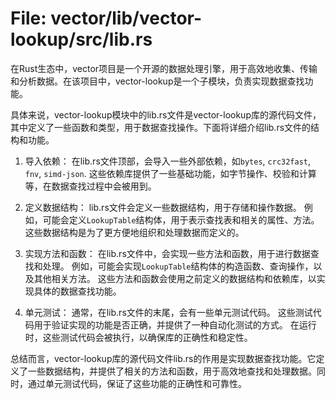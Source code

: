 # File: vector/lib/vector-lookup/src/lib.rs

在Rust生态中，vector项目是一个开源的数据处理引擎，用于高效地收集、传输和分析数据。在该项目中，vector-lookup是一个子模块，负责实现数据查找功能。

具体来说，vector-lookup模块中的lib.rs文件是vector-lookup库的源代码文件，其中定义了一些函数和类型，用于数据查找操作。下面将详细介绍lib.rs文件的结构和功能。

1. 导入依赖：
   在lib.rs文件顶部，会导入一些外部依赖，如`bytes`, `crc32fast`, `fnv`, `simd-json`.
   这些依赖库提供了一些基础功能，如字节操作、校验和计算等，在数据查找过程中会被用到。

2. 定义数据结构：
   lib.rs文件会定义一些数据结构，用于存储和操作数据。
   例如，可能会定义`LookupTable`结构体，用于表示查找表和相关的属性、方法。
   这些数据结构是为了更方便地组织和处理数据而定义的。

3. 实现方法和函数：
   在lib.rs文件中，会实现一些方法和函数，用于进行数据查找和处理。
   例如，可能会实现`LookupTable`结构体的构造函数、查询操作，以及其他相关方法。
   这些方法和函数会使用之前定义的数据结构和依赖库，以实现具体的数据查找功能。

4. 单元测试：
   通常，在lib.rs文件的末尾，会有一些单元测试代码。
   这些测试代码用于验证实现的功能是否正确，并提供了一种自动化测试的方式。
   在运行时，这些测试代码会被执行，以确保库的正确性和稳定性。

总结而言，vector-lookup库的源代码文件lib.rs的作用是实现数据查找功能。它定义了一些数据结构，并提供了相关的方法和函数，用于高效地查找和处理数据。同时，通过单元测试代码，保证了这些功能的正确性和可靠性。

